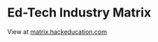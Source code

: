 Ed-Tech Industry Matrix
========

View at [matrix.hackeducation.com](http://matrix.hackeducation.com)
